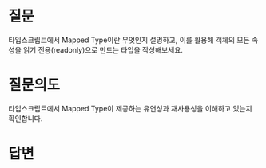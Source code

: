 # 질문
타입스크립트에서 Mapped Type이란 무엇인지 설명하고, 이를 활용해 객체의 모든 속성을 읽기 전용(readonly)으로 만드는 타입을 작성해보세요.

# 질문의도
타입스크립트에서 Mapped Type이 제공하는 유연성과 재사용성을 이해하고 있는지 확인합니다.

# 답변